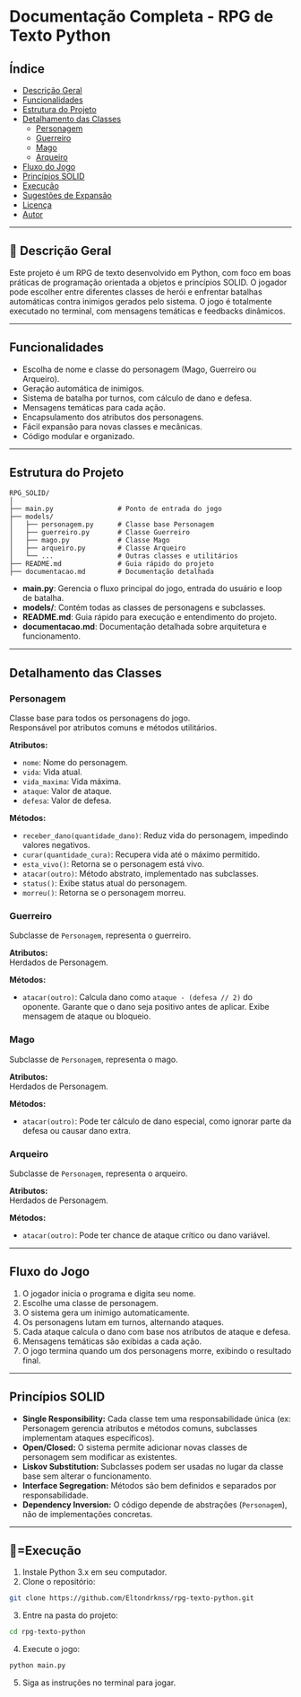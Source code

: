 # Documentação Completa - RPG de Texto Python

## Índice

- [Descrição Geral](#descrição-geral)
- [Funcionalidades](#funcionalidades)
- [Estrutura do Projeto](#estrutura-do-projeto)
- [Detalhamento das Classes](#detalhamento-das-classes)
  - [Personagem](#personagem)
  - [Guerreiro](#guerreiro)
  - [Mago](#mago)
  - [Arqueiro](#arqueiro)
- [Fluxo do Jogo](#fluxo-do-jogo)
- [Princípios SOLID](#princípios-solid)
- [Execução](#execução)
- [Sugestões de Expansão](#sugestões-de-expansão)
- [Licença](#licença)
- [Autor](#autor)

---

## 📖 Descrição Geral

Este projeto é um RPG de texto desenvolvido em Python, com foco em boas práticas de programação orientada a objetos e princípios SOLID. O jogador pode escolher entre diferentes classes de herói e enfrentar batalhas automáticas contra inimigos gerados pelo sistema. O jogo é totalmente executado no terminal, com mensagens temáticas e feedbacks dinâmicos.

---

## Funcionalidades

- Escolha de nome e classe do personagem (Mago, Guerreiro ou Arqueiro).
- Geração automática de inimigos.
- Sistema de batalha por turnos, com cálculo de dano e defesa.
- Mensagens temáticas para cada ação.
- Encapsulamento dos atributos dos personagens.
- Fácil expansão para novas classes e mecânicas.
- Código modular e organizado.

---

## Estrutura do Projeto

```
RPG_SOLID/
│
├── main.py                # Ponto de entrada do jogo
├── models/
│   ├── personagem.py      # Classe base Personagem
│   ├── guerreiro.py       # Classe Guerreiro
│   ├── mago.py            # Classe Mago
│   ├── arqueiro.py        # Classe Arqueiro
│   └── ...                # Outras classes e utilitários
├── README.md              # Guia rápido do projeto
├── documentacao.md        # Documentação detalhada
```

- **main.py**: Gerencia o fluxo principal do jogo, entrada do usuário e loop de batalha.
- **models/**: Contém todas as classes de personagens e subclasses.
- **README.md**: Guia rápido para execução e entendimento do projeto.
- **documentacao.md**: Documentação detalhada sobre arquitetura e funcionamento.

---

## Detalhamento das Classes

### Personagem

Classe base para todos os personagens do jogo.  
Responsável por atributos comuns e métodos utilitários.

**Atributos:**
- `nome`: Nome do personagem.
- `vida`: Vida atual.
- `vida_maxima`: Vida máxima.
- `ataque`: Valor de ataque.
- `defesa`: Valor de defesa.

**Métodos:**
- `receber_dano(quantidade_dano)`: Reduz vida do personagem, impedindo valores negativos.
- `curar(quantidade_cura)`: Recupera vida até o máximo permitido.
- `esta_vivo()`: Retorna se o personagem está vivo.
- `atacar(outro)`: Método abstrato, implementado nas subclasses.
- `status()`: Exibe status atual do personagem.
- `morreu()`: Retorna se o personagem morreu.

### Guerreiro

Subclasse de `Personagem`, representa o guerreiro.

**Atributos:**  
Herdados de Personagem.

**Métodos:**
- `atacar(outro)`: Calcula dano como `ataque - (defesa // 2)` do oponente. Garante que o dano seja positivo antes de aplicar. Exibe mensagem de ataque ou bloqueio.

### Mago

Subclasse de `Personagem`, representa o mago.

**Atributos:**  
Herdados de Personagem.

**Métodos:**
- `atacar(outro)`: Pode ter cálculo de dano especial, como ignorar parte da defesa ou causar dano extra.

### Arqueiro

Subclasse de `Personagem`, representa o arqueiro.

**Atributos:**  
Herdados de Personagem.

**Métodos:**
- `atacar(outro)`: Pode ter chance de ataque crítico ou dano variável.

---

## Fluxo do Jogo

1. O jogador inicia o programa e digita seu nome.
2. Escolhe uma classe de personagem.
3. O sistema gera um inimigo automaticamente.
4. Os personagens lutam em turnos, alternando ataques.
5. Cada ataque calcula o dano com base nos atributos de ataque e defesa.
6. Mensagens temáticas são exibidas a cada ação.
7. O jogo termina quando um dos personagens morre, exibindo o resultado final.

---

## Princípios SOLID

- **Single Responsibility:** Cada classe tem uma responsabilidade única (ex: Personagem gerencia atributos e métodos comuns, subclasses implementam ataques específicos).
- **Open/Closed:** O sistema permite adicionar novas classes de personagem sem modificar as existentes.
- **Liskov Substitution:** Subclasses podem ser usadas no lugar da classe base sem alterar o funcionamento.
- **Interface Segregation:** Métodos são bem definidos e separados por responsabilidade.
- **Dependency Inversion:** O código depende de abstrações (`Personagem`), não de implementações concretas.

---

## 🚀=Execução

1. Instale Python 3.x em seu computador.
2. Clone o repositório:

```bash
git clone https://github.com/Eltondrknss/rpg-texto-python.git
```

3. Entre na pasta do projeto:

```bash
cd rpg-texto-python
```

4. Execute o jogo:

```bash
python main.py
```

5. Siga as instruções no terminal para jogar.

